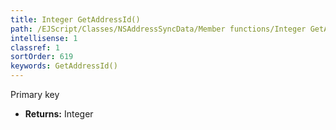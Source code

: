 ```yaml
---
title: Integer GetAddressId()
path: /EJScript/Classes/NSAddressSyncData/Member functions/Integer GetAddressId()
intellisense: 1
classref: 1
sortOrder: 619
keywords: GetAddressId()
---
```



Primary key



* **Returns:** Integer


